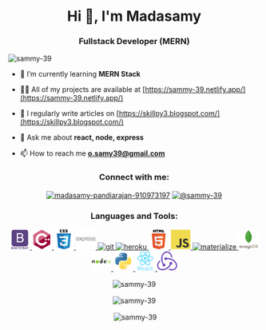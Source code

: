 <h1 align="center">Hi 👋, I'm Madasamy</h1>
<h3 align="center">Fullstack Developer (MERN)</h3>

<p align="left"> <img src="https://komarev.com/ghpvc/?username=sammy-39&label=Profile%20views&color=0e75b6&style=flat" alt="sammy-39" /> </p>

- 🌱 I’m currently learning **MERN Stack**

- 👨‍💻 All of my projects are available at [https://sammy-39.netlify.app/](https://sammy-39.netlify.app/)

- 📝 I regularly write articles on [https://skillpy3.blogspot.com/](https://skillpy3.blogspot.com/)

- 💬 Ask me about **react, node, express**

- 📫 How to reach me **o.samy39@gmail.com**

<h3 align="center">Connect with me:</h3>
<p align="center">
<a href="https://linkedin.com/in/madasamy-pandiarajan-910973197" target="blank"><img align="center" src="https://cdn.jsdelivr.net/npm/simple-icons@3.0.1/icons/linkedin.svg" alt="madasamy-pandiarajan-910973197" height="30" width="40" /></a>
<a href="https://medium.com/@sammy-39" target="blank"><img align="center" src="https://cdn.jsdelivr.net/npm/simple-icons@3.0.1/icons/medium.svg" alt="@sammy-39" height="30" width="40" /></a>
</p>

<h3 align="center">Languages and Tools:</h3>
<p align="center"> <a href="https://getbootstrap.com" target="_blank"> <img src="https://raw.githubusercontent.com/devicons/devicon/master/icons/bootstrap/bootstrap-plain-wordmark.svg" alt="bootstrap" width="40" height="40"/> </a> <a href="https://www.w3schools.com/cpp/" target="_blank"> <img src="https://raw.githubusercontent.com/devicons/devicon/master/icons/cplusplus/cplusplus-original.svg" alt="cplusplus" width="40" height="40"/> </a> <a href="https://www.w3schools.com/css/" target="_blank"> <img src="https://raw.githubusercontent.com/devicons/devicon/master/icons/css3/css3-original-wordmark.svg" alt="css3" width="40" height="40"/> </a> <a href="https://expressjs.com" target="_blank"> <img src="https://raw.githubusercontent.com/devicons/devicon/master/icons/express/express-original-wordmark.svg" alt="express" width="40" height="40"/> </a> <a href="https://git-scm.com/" target="_blank"> <img src="https://www.vectorlogo.zone/logos/git-scm/git-scm-icon.svg" alt="git" width="40" height="40"/> </a> <a href="https://heroku.com" target="_blank"> <img src="https://www.vectorlogo.zone/logos/heroku/heroku-icon.svg" alt="heroku" width="40" height="40"/> </a> <a href="https://www.w3.org/html/" target="_blank"> <img src="https://raw.githubusercontent.com/devicons/devicon/master/icons/html5/html5-original-wordmark.svg" alt="html5" width="40" height="40"/> </a> <a href="https://developer.mozilla.org/en-US/docs/Web/JavaScript" target="_blank"> <img src="https://raw.githubusercontent.com/devicons/devicon/master/icons/javascript/javascript-original.svg" alt="javascript" width="40" height="40"/> </a> <a href="https://materializecss.com/" target="_blank"> <img src="https://raw.githubusercontent.com/prplx/svg-logos/5585531d45d294869c4eaab4d7cf2e9c167710a9/svg/materialize.svg" alt="materialize" width="40" height="40"/> </a> <a href="https://www.mongodb.com/" target="_blank"> <img src="https://raw.githubusercontent.com/devicons/devicon/master/icons/mongodb/mongodb-original-wordmark.svg" alt="mongodb" width="40" height="40"/> </a> <a href="https://nodejs.org" target="_blank"> <img src="https://raw.githubusercontent.com/devicons/devicon/master/icons/nodejs/nodejs-original-wordmark.svg" alt="nodejs" width="40" height="40"/> </a> <a href="https://www.python.org" target="_blank"> <img src="https://raw.githubusercontent.com/devicons/devicon/master/icons/python/python-original.svg" alt="python" width="40" height="40"/> </a> <a href="https://reactjs.org/" target="_blank"> <img src="https://raw.githubusercontent.com/devicons/devicon/master/icons/react/react-original-wordmark.svg" alt="react" width="40" height="40"/> </a> <a href="https://redux.js.org" target="_blank"> <img src="https://raw.githubusercontent.com/devicons/devicon/master/icons/redux/redux-original.svg" alt="redux" width="40" height="40"/> </a> </p>

<p align="center"><img align="center" src="https://github-readme-stats.vercel.app/api/top-langs?username=sammy-39&show_icons=true&locale=en&layout=compact" alt="sammy-39" /></p>

<p align="center"><img align="center" src="https://github-readme-streak-stats.herokuapp.com/?user=sammy-39&" alt="sammy-39" /></p>

<p align="center">&nbsp;<img align="center" src="https://github-readme-stats.vercel.app/api?username=sammy-39&show_icons=true&locale=en" alt="sammy-39" /></p>

